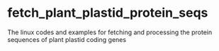 # fetch_plant_plastid_protein_seqs
The linux codes and examples for fetching and processing the protein sequences of plant plastid coding genes

